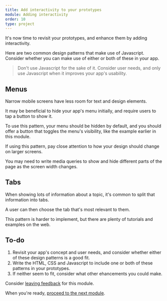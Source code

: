 ```yaml
---
title: Add interactivity to your prototypes
module: Adding interactivity
order: 10
type: project
---
```


It's now time to revisit your prototypes, and enhance them by adding interactivity.

Here are two common design patterns that make use of Javascript. Consider whether you can make use of either or both of these in your app.

> Don't use Javascript for the sake of it. Consider user needs, and only use Javascript when it improves your app's usability.

## Menus
Narrow mobile screens have less room for text and design elements.

It may be beneficial to hide your app's menu initially, and require users to tap a button to show it.

To use this pattern, your menu should be hidden by default, and you should offer a button that toggles the menu's visibility, like the example earlier in this module.

If using this pattern, pay close attention to how your design should change on larger screens.

You may need to write media queries to show and hide different parts of the page as the screen width changes.

## Tabs
When showing lots of information about a topic, it's common to split that information into tabs.

A user can then choose the tab that's most relevant to them.

This pattern is harder to implement, but there are plenty of tutorials and examples on the web.

<div class="todo">
  <h2>To-do</h2>
  <ol>
    <li>Revisit your app's concept and user needs, and consider whether either of these design patterns is a good fit.</li>
    <li>Write the HTML, CSS and Javascript to include one or both of these patterns in your prototypes.</li>
    <li>If neither seem to fit, consider what other ehancements you could make.</li>
  </ol>
</div>

<div class="inset">
	<p>Consider <a href="https://docs.google.com/forms/d/e/1FAIpQLSfjFoVofyrPNMHI5-RtoO5L90KH-B6JrpCm9mBBedKAxLjihw/viewform">leaving feedback</a> for this module.</p>
	<p>When you're ready, <a href="/lesson/create-your-server">proceed to the next module</a>.</p>
</div>
